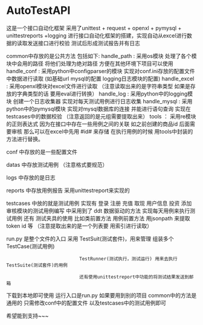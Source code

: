 # AutoTestAPI
这是一个接口自动化框架
采用了unittest + request + openxl + pymysql + unittestreports +logging 进行接口自动化框架的搭建，实现自动从excel进行数据的读取发送接口进行校验 测试后形成测试报告并有日志

common中存放的是公共方法 包括如下:
    handle_path : 采用os模块 处理了各个模块中会用的路径 将他们处理为绝对路径 方便在其他环境下项目可以使用
    handle_conf : 采用python中configparser的模块 实现对conf.ini存放的配置文件中数据进行读取 (如基础url mysql的配置 logging日志模块的配置) 
    handle_excel : 采用openxl模块对excel文件进行读取 （注意读取出来的是字符串类型 如果是存放的字典类型的话 要用eval进行转换）
    handle_log : 采用python中的logging模块 创建一个日志收集器 实现对每天测试用例进行日志收集
    handle_mysql : 采用python中的pymysql模块 实现对mysql数据库的连接 并能进行语句查询 实现在testcases中的数据校验 （注意返回的是元组需要提取出来）
    tools ： 采用re模块的正则表达式 因为在接口中存在一些用例之间的关联 如之前创建的商品id 后面需要审核 那么可以在excel中先用 #id# 来存储 在执行用例的时候 用tools中封装的方法进行替换。
    
conf 中存放的是一些配置文件

datas 中存放测试用例 （注意格式要规范）

logs 中存放的是日志

reports 中存放用例报告 采用unittestreport来实现的

testcases 中放的就是测试用例 实现有 登录 注册 充值 取现 用户信息 投资 添加 审核模块的测试用例编写 
    中采用到了 ddt 数据驱动的方法 实现每天用例来执行测试用例
    还有 测试夹具的使用 比如类前置方法 用例前置方法
    用jsonpath 来提取token id 等 （注意提取出来的是一个列表要 用索引进行读取）

run.py 是整个文件的入口   采用 TestSuit(测试套件)，用来管理 组装多个 TestCase(测试用例)

                               TestRunner(测试执行，测试运行) 用来去执行 TestSuite(测试套件)的用例
                               
                               还有使用unittestreport中功能的将测试结果发送到邮箱

下载到本地即可使用 运行入口是run.py 如果要用到别的项目 common中的方法是通用的 只需修改conf中的配置文件 以及testcases中的测试用例即可

希望能到支持~~~
